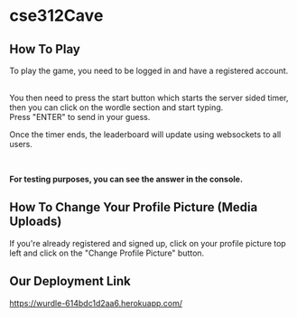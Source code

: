 # cse312Cave

## How To Play
To play the game, you need to be logged in and have a registered account.

<br>
You then need to press the start button which starts the server sided timer, then you can click on the wordle section and start typing.

<br>
Press "ENTER" to send in your guess.

<br>

Once the timer ends, the leaderboard will update using websockets to all users.

<br>


**For testing purposes, you can see the answer in the console.**


## How To Change Your Profile Picture (Media Uploads)
If you're already registered and signed up, click on your profile picture top left and click on the "Change Profile Picture" button.


## Our Deployment Link
https://wurdle-614bdc1d2aa6.herokuapp.com/

